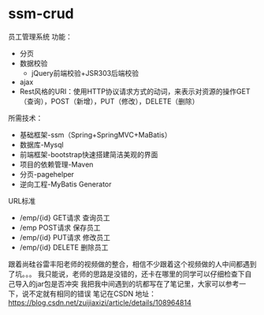 # ssm-crud
员工管理系统
功能：
- 分页
- 数据校验
  - jQuery前端校验+JSR303后端校验
- ajax
- Rest风格的URI：使用HTTP协议请求方式的动词，来表示对资源的操作GET（查询），POST（新增），PUT（修改），DELETE（删除）

所需技术：
- 基础框架-ssm（Spring+SpringMVC+MaBatis）
- 数据库-Mysql
- 前端框架-bootstrap快速搭建简洁美观的界面
- 项目的依赖管理-Maven
- 分页-pagehelper
- 逆向工程-MyBatis Generator

URL标准
- /emp/{id} 	GET请求	查询员工
- /emp			POST请求	保存员工
- /emp/{id}	 PUT请求	 修改员工
- /emp/{id}	 DELETE		删除员工

跟着尚硅谷雷丰阳老师的视频做的整合，相信不少跟着这个视频做的人中间都遇到了坑。。。
我只能说，老师的思路是没错的，还卡在哪里的同学可以仔细检查下自己导入的jar包是否冲突
我把我中间遇到的坑都写在了笔记里，大家可以参考一下，说不定就有相同的错误
笔记在CSDN
地址：https://blog.csdn.net/zuijiaxizi/article/details/108964814
